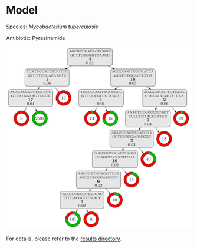 
# Model

Species: *Mycobacterium tuberculosis*

Antibiotic: Pyrazinamide

<a href="./model.pdf"><img src="./model.png" /></a>

For details, please refer to the [results directory](../../../../../results/cart_b/mycobacterium%20tuberculosis/pyrazinamide/repeat_8/).

